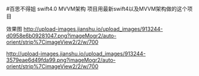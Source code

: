 #百思不得姐
swift4.0 MVVM架构
项目用最新swift4以及MVVM架构做的这个项目

效果图
http://upload-images.jianshu.io/upload_images/913244-d0958e6b09281047.png?imageMogr2/auto-orient/strip%7CimageView2/2/w/700


http://upload-images.jianshu.io/upload_images/913244-3579eae6d49fda99.png?imageMogr2/auto-orient/strip%7CimageView2/2/w/700

